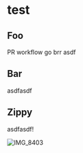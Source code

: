 # test

## Foo

PR workflow go brr 
asdf 

## Bar

asdfasdf

## Zippy

asdfasdf!

![IMG_8403](https://user-images.githubusercontent.com/1130014/135890465-1a47f330-70d5-49dd-a7cb-42df2299b88f.png)
